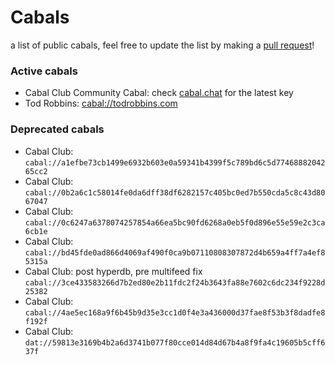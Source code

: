 # Cabals
a list of public cabals, feel free to update the list by making a [pull request](https://github.com/cabal-club/cabals/pulls)!

### Active cabals
* Cabal Club Community Cabal: check [cabal.chat](https://cabal.chat) for the latest key
* Tod Robbins: [cabal://todrobbins.com](cabal://todrobbins.com)

### Deprecated cabals
* Cabal Club: `cabal://a1efbe73cb1499e6932b603e0a59341b4399f5c789bd6c5d7746888204265cc2`
* Cabal Club: `cabal://0b2a6c1c58014fe0da6dff38df6282157c405bc0ed7b550cda5c8c43d8067047`
* Cabal Club: `cabal://0c6247a6378074257854a66ea5bc90fd6268a0eb5f0d896e55e59e2c3ca6cb1e`
* Cabal Club: `cabal://bd45fde0ad866d4069af490f0ca9b07110808307872d4b659a4ff7a4ef85315a`
* Cabal Club: post hyperdb, pre multifeed fix `cabal://3ce433583266d7b2ed80e2b11fdc2f24b3643fa88e7602c6dc234f9228d25382`
* Cabal Club: `cabal://4ae5ec168a9f6b45b9d35e3cc1d0f4e3a436000d37fae8f53b3f8dadfe8f192f`
* Cabal Club: `dat://59813e3169b4b2a6d3741b077f80cce014d84d67b4a8f9fa4c19605b5cff637f`

